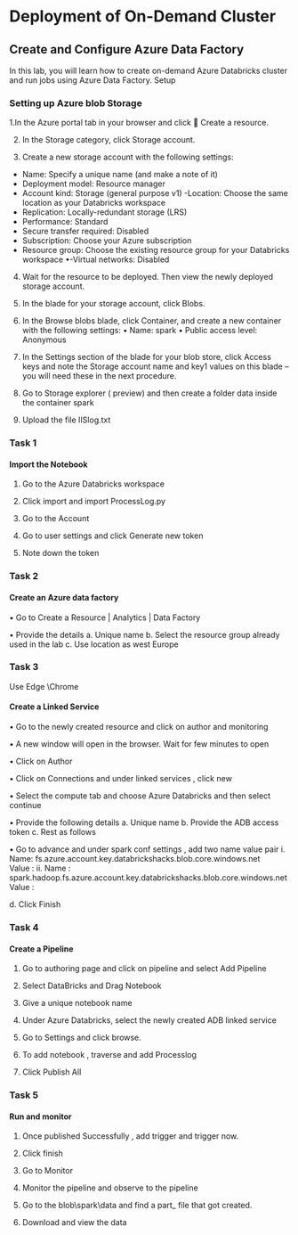 # Deployment of On-Demand Cluster
## Create and Configure Azure Data Factory

In this lab, you will learn how to create on-demand Azure Databricks cluster and run jobs using Azure Data Factory.
Setup 

### Setting up Azure blob Storage 

1.In the Azure portal tab in your browser and click  Create a resource.

2. In the Storage category, click Storage account.

3. Create a new storage account with the following settings:
- Name: Specify a unique name (and make a note of it)
- Deployment model: Resource manager
- Account kind: Storage (general purpose v1)
-Location: Choose the same location as your Databricks workspace
- Replication: Locally-redundant storage (LRS)
- Performance: Standard
- Secure transfer required: Disabled
- Subscription: Choose your Azure subscription
- Resource group: Choose the existing resource group for your Databricks workspace
•-Virtual networks: Disabled

4. Wait for the resource to be deployed. Then view the newly deployed storage account.

5. In the blade for your storage account, click Blobs.

6. In the Browse blobs blade, click  Container, and create a new container with the following
settings:
• Name: spark
• Public access level:  Anonymous 

7. In the Settings section of the blade for your blob store, click Access keys and note the Storage
account name and key1 values on this blade – you will need these in the next procedure.

8. Go to Storage explorer ( preview)  and then create a folder data  inside the container spark

9.  Upload the file IISlog.txt

### Task 1

#### Import the Notebook 
1.	Go to the Azure Databricks workspace

2.	Click import and import ProcessLog.py

3.	Go to the Account        

4.	Go to user settings and click Generate new token 

5.	Note down the token 

### Task 2 ###

#### Create an Azure data factory ####

•	Go to Create a Resource | Analytics | Data Factory 

•	Provide the details 
a.	Unique name 
b.	Select the resource group already used in the lab 
c.	Use location as west Europe 


### Task 3 ####

Use Edge \Chrome 
#### Create a Linked Service ####

•	Go to the newly created resource and click on author and monitoring 

•	 A new window will open in the browser. Wait for few minutes to open 

•	Click on Author 

•	Click on Connections and under linked services , click new 

•	Select the compute tab and choose Azure Databricks and then select continue 

•	Provide the following details 
a.	Unique name 
b.	Provide the ADB access token
c.	Rest as follows 
 

•	Go to advance and under spark conf settings , add two name value pair
i.	Name: fs.azure.account.key.databrickshacks.blob.core.windows.net  
Value : <XXX Storage account Key>
ii.	Name : spark.hadoop.fs.azure.account.key.databrickshacks.blob.core.windows.net 
Value :  <XXX storage account key >

d.	Click Finish
### Task 4 ###

#### Create a Pipeline ####
1.	Go to authoring page and click on pipeline and select Add Pipeline

2.	Select DataBricks and Drag Notebook

3.	Give a unique notebook name 

4.	Under Azure Databricks, select the newly created ADB linked service

5.	Go to Settings and click browse.

6.	To add  notebook , traverse and add Processlog

7.	Click Publish All

### Task 5 ###
#### Run and monitor ####
1.	Once published Successfully , add trigger and trigger now.

2.	Click finish

3.	Go to Monitor  
 
4.	Monitor the pipeline and observe to the pipeline

5.	Go to the blob\spark\data and find a part_ file that got created.

6.	Download and view the data 




